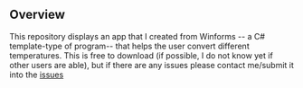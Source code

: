 ## Overview
This repository displays an app that I created from Winforms -- a C# template-type of program-- that helps the user convert different temperatures. This is free to download (if possible, I do not know yet if other users are able), but if there are any issues please contact me/submit it into the [issues](https://github.com/devonk15/first-winforms-app/issues)
